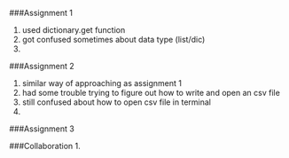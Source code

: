 ###Assignment 1
1. used dictionary.get function
2. got confused sometimes about data type (list/dic)
3. 

###Assignment 2
1. similar way of approaching as assignment 1
2. had some trouble trying to figure out how to write and open an csv file
3. still confused about how to open csv file in terminal
4. 

###Assignment 3

###Collaboration
1. 
